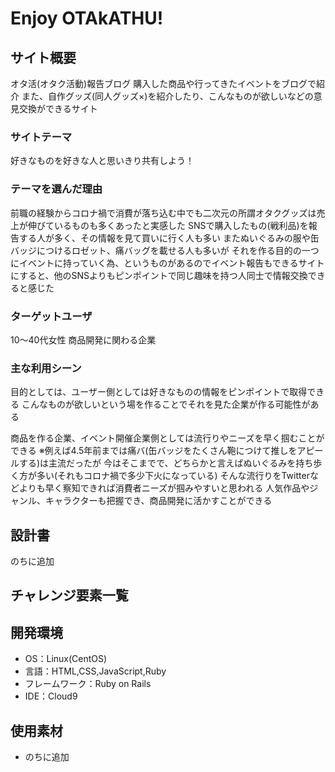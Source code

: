 # Enjoy OTAkATHU!

## サイト概要
オタ活(オタク活動)報告ブログ
購入した商品や行ってきたイベントをブログで紹介
また、自作グッズ(同人グッズ×)を紹介したり、こんなものが欲しいなどの意見交換ができるサイト

### サイトテーマ
好きなものを好きな人と思いきり共有しよう！

### テーマを選んだ理由
前職の経験からコロナ禍で消費が落ち込む中でも二次元の所謂オタクグッズは売上が伸びているものも多くあったと実感した
SNSで購入したもの(戦利品)を報告する人が多く、その情報を見て買いに行く人も多い
またぬいぐるみの服や缶バッジにつけるロゼット、痛バッグを載せる人も多いが
それを作る目的の一つにイベントに持っていく為、というものがあるのでイベント報告もできるサイトにすると、他のSNSよりもピンポイントで同じ趣味を持つ人同士で情報交換できると感じた

### ターゲットユーザ
10〜40代女性
商品開発に関わる企業

### 主な利用シーン
目的としては、ユーザー側としては好きなものの情報をピンポイントで取得できる
こんなものが欲しいという場を作ることでそれを見た企業が作る可能性がある

商品を作る企業、イベント開催企業側としては流行りやニーズを早く掴むことができる
※例えば4.5年前までは痛バ(缶バッジをたくさん鞄につけて推しをアピールする)は主流だったが
今はそこまでで、どちらかと言えばぬいぐるみを持ち歩く方が多い(それもコロナ禍で多少下火になっている)
そんな流行りをTwitterなどよりも早く察知できれば消費者ニーズが掴みやすいと思われる
人気作品やジャンル、キャラクターも把握でき、商品開発に活かすことができる

## 設計書
のちに追加

## チャレンジ要素一覧


## 開発環境
- OS：Linux(CentOS)
- 言語：HTML,CSS,JavaScript,Ruby
- フレームワーク：Ruby on Rails
- IDE：Cloud9

## 使用素材
- のちに追加
